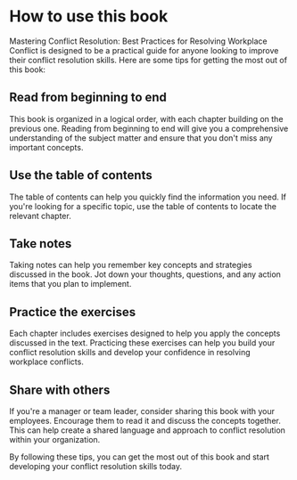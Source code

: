 # How to use this book

Mastering Conflict Resolution: Best Practices for Resolving Workplace Conflict is designed to be a practical guide for anyone looking to improve their conflict resolution skills. Here are some tips for getting the most out of this book:

## Read from beginning to end

This book is organized in a logical order, with each chapter building on the previous one. Reading from beginning to end will give you a comprehensive understanding of the subject matter and ensure that you don't miss any important concepts.

## Use the table of contents

The table of contents can help you quickly find the information you need. If you're looking for a specific topic, use the table of contents to locate the relevant chapter.

## Take notes

Taking notes can help you remember key concepts and strategies discussed in the book. Jot down your thoughts, questions, and any action items that you plan to implement.

## Practice the exercises

Each chapter includes exercises designed to help you apply the concepts discussed in the text. Practicing these exercises can help you build your conflict resolution skills and develop your confidence in resolving workplace conflicts.

## Share with others

If you're a manager or team leader, consider sharing this book with your employees. Encourage them to read it and discuss the concepts together. This can help create a shared language and approach to conflict resolution within your organization.

By following these tips, you can get the most out of this book and start developing your conflict resolution skills today.
